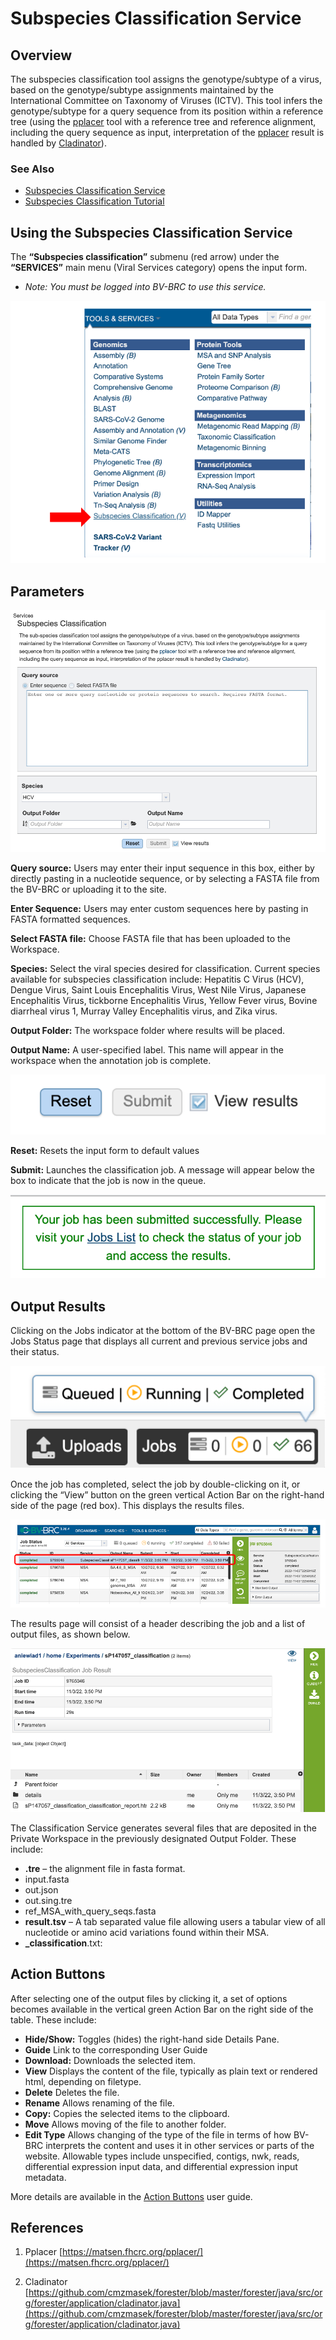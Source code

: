 # Subspecies Classification Service

## Overview

The subspecies classification tool assigns the genotype/subtype of a virus, based on the genotype/subtype assignments maintained by the International Committee on Taxonomy of Viruses (ICTV). This tool infers the genotype/subtype for a query sequence from its position within a reference tree (using the [pplacer](https://matsen.fhcrc.org/pplacer) tool with a reference tree and reference alignment, including the query sequence as input, interpretation of the [pplacer](https://matsen.fhcrc.org/pplacer) result is handled by [Cladinator](https://github.com/cmzmasek/forester/blob/master/forester/java/src/org/forester/application/cladinator.java)).

### See Also
  * [Subspecies Classification Service](https://www.bv-brc.org/app/SubspeciesClassification)
  * [Subspecies Classification Tutorial](../../tutorial/subspecies_classification/subspecies_classification.html)

  ## Using the Subspecies Classification Service
  The **“Subspecies classification”** submenu (red arrow) under the **“SERVICES”** main menu (Viral Services category) opens the input form.

  * *Note: You must be logged into BV-BRC to use this service.*

![Subspecies Classification Menu](../images/subspecies-1.png)

## Parameters
![Subspecies Parameters](../images/subspecies-2.png)

**Query source:** Users may enter their input sequence in this box, either by  directly pasting in a nucleotide sequence, or by selecting a FASTA file from the BV-BRC or uploading it to the site.

**Enter Sequence:** Users may enter custom sequences here by pasting in FASTA formatted sequences.

**Select FASTA file:** Choose FASTA file that has been uploaded to the Workspace.

**Species:** Select the viral species desired for classification. Current species available for subspecies classification include: Hepatitis C Virus (HCV), Dengue Virus, Saint Louis Encephalitis Virus, West Nile Virus, Japanese Encephalitis Virus, tickborne Encephalitis Virus, Yellow Fever virus, Bovine diarrheal virus 1, Murray Valley Encephalitis virus, and Zika virus.

**Output Folder:** The workspace folder where results will be placed.

**Output Name:** A user-specified label. This name will appear in the workspace when the annotation job is complete.

![Submit Buttons](../images/subspecies-3.png)

**Reset:** Resets the input form to default values

**Submit:** Launches the classification job. A message will appear below the box to indicate that the job is now in the queue. 

![Job Submission Message](../images/subspecies-4.png)

## Output Results
Clicking on the Jobs indicator at the bottom of the BV-BRC page open the Jobs Status page that displays all current and previous service jobs and their status.

![Job Status Bar](../images/subspecies-5.png)

Once the job has completed, select the job by double-clicking on it, or clicking the “View” button on the green vertical Action Bar on the right-hand side of the page (red box). This displays the results files.

![Job Status Page](../images/subspecies-6.png)

The results page will consist of a header describing the job and a list of output files, as shown below.

![Job Status Results Page](../images/subspecies-7.png)

The Classification Service generates several files that are deposited in the Private Workspace in the previously designated Output Folder. These include:

  * **.tre** – the alignment file in fasta format.
  * input.fasta
  * out.json
  * out.sing.tre
  * ref_MSA_with_query_seqs.fasta
  * **result.tsv** – A tab separated value file allowing users a tabular view of all nucleotide or amino acid variations found within their MSA.
  * **_classification**.txt:

  ## Action Buttons
  After selecting one of the output files by clicking it, a set of options becomes available in the vertical green Action Bar on the right side of the table. These include:

* **Hide/Show:** Toggles (hides) the right-hand side Details Pane.
* **Guide** Link to the corresponding User Guide
* **Download:** Downloads the selected item.
* **View** Displays the content of the file, typically as plain text or rendered html, depending on filetype.
* **Delete** Deletes the file.
* **Rename** Allows renaming of the file.
* **Copy:** Copies the selected items to the clipboard.
* **Move** Allows moving of the file to another folder.
* **Edit Type** Allows changing of the type of the file in terms of how BV-BRC interprets the content and uses it in other services or parts of the website. Allowable types include unspecified, contigs, nwk, reads, differential expression input data, and differential expression input metadata.

More details are available in the [Action Buttons](https://bv-brc.org/docs/user_guides/action_buttons.html) user guide.

## References
1.  Pplacer
    [https://matsen.fhcrc.org/pplacer/](https://matsen.fhcrc.org/pplacer/)

2.  Cladinator
    [https://github.com/cmzmasek/forester/blob/master/forester/java/src/org/forester/application/cladinator.java](https://github.com/cmzmasek/forester/blob/master/forester/java/src/org/forester/application/cladinator.java)
